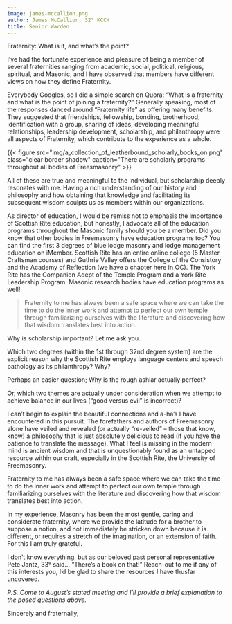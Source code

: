 ```yaml
---
image: james-mccallion.png
author: James McCallion, 32° KCCH
title: Senior Warden
---
```


Fraternity: What is it, and what’s the point?

I’ve had the fortunate experience and pleasure of being a member of several fraternities ranging from academic, social, political, religious, spiritual, and Masonic, and I have observed that members have different views on how they define Fraternity.

Everybody Googles, so I did a simple search on Quora: “What is a fraternity and what is the point of joining a fraternity?” Generally speaking, most of the responses danced around “Fraternity life” as offering many benefits. They suggested that friendships, fellowship, bonding, brotherhood, identification with a group, sharing of ideas, developing meaningful relationships, leadership development, scholarship, and philanthropy were all aspects of Fraternity, which contribute to the experience as a whole.

{{< figure src="img/a_collection_of_leatherbound_scholarly_books_on.png" class="clear border shadow" caption="There are scholarly programs throughout all bodies of Freesmasonry" >}}

All of these are true and meaningful to the individual, but scholarship deeply resonates with me. Having a rich understanding of our history and philosophy and how obtaining that knowledge and facilitating its subsequent wisdom sculpts us as members within our organizations. 

As director of education, I would be remiss not to emphasis the importance of Scottish Rite education, but honestly, I advocate all of the education programs throughout the Masonic family should you be a member. Did you know that other bodies in Freemasonry have education programs too? You can find the first 3 degrees of blue lodge masonry and lodge management education on iMember.  Scottish Rite has an entire online college (5 Master Craftsman courses) and Guthrie Valley offers the College of the Consistory and the Academy of Reflection (we have a chapter here in OC).  The York Rite has the Companion Adept of the Temple Program and a York Rite Leadership Program. Masonic research bodies have education programs as well!

> Fraternity to me has always been a safe space where we can take the time to do the inner work and attempt to perfect our own temple through familiarizing ourselves with the literature and discovering how that wisdom translates best into action.

Why is scholarship important? Let me ask you… 

Which two degrees (within the 1st through 32nd degree system) are the explicit reason why the Scottish Rite employs language centers and speech pathology as its philanthropy? Why?

Perhaps an easier question; Why is the rough ashlar actually perfect?

Or, which two themes are actually under consideration when we attempt to achieve balance in our lives (“good versus evil” is incorrect)?

I can’t begin to explain the beautiful connections and a-ha’s I have encountered in this pursuit. The forefathers and authors of Freemasonry alone have veiled and revealed (or actually “re-veiled” – those that know, know) a philosophy that is just absolutely delicious to read (if you have the patience to translate the message). What I feel is missing in the modern mind is ancient wisdom and that is unquestionably found as an untapped resource within our craft, especially in the Scottish Rite, the University of Freemasonry.

Fraternity to me has always been a safe space where we can take the time to do the inner work and attempt to perfect our own temple through familiarizing ourselves with the literature and discovering how that wisdom translates best into action.  

In my experience, Masonry has been the most gentle, caring and considerate fraternity, where we provide the latitude for a brother to suppose a notion, and not immediately be stricken down because it is different, or requires a stretch of the imagination, or an extension of faith. For this I am truly grateful.

I don’t know everything, but as our beloved past personal representative Pete Jantz, 33° said… “There’s a book on that!” Reach-out to me if any of this interests you, I’d be glad to share the resources I have thusfar uncovered.

*P.S. Come to August’s stated meeting and I’ll provide a brief explanation to the posed questions above.*


Sincerely and fraternally,